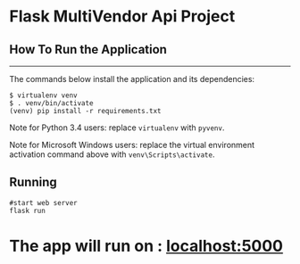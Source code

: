 # Flask MultiVendor Api Project

## **How To Run the Application**
------------

The commands below install the application and its dependencies:

    $ virtualenv venv
    $ . venv/bin/activate
    (venv) pip install -r requirements.txt

Note for Python 3.4 users: replace `virtualenv` with `pyvenv`.

Note for Microsoft Windows users: replace the virtual environment activation command above with `venv\Scripts\activate`.

Running
-------

```
#start web server
flask run
```

# The app will run on : [localhost:5000 ](localhost:5000 "localhost:5000")
